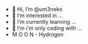 - 👋 Hi, I’m @um3neko
- 👀 I’m interested in ...
- 🌱 I’m currently learning ...
- 💞️ I’m  i'm only coding with ...
-  M O O N - Hydrogen


<!---
um3neko/um3neko is a ✨ special ✨ repository because its `README.md` (this file) appears on your GitHub profile.
You can click the Preview link to take a look at your changes.
--->
